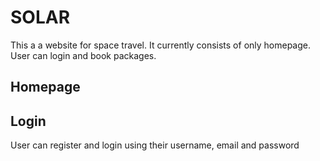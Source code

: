 # SOLAR
This a a website for space travel. It currently consists of only homepage. User can login and book packages.

## Homepage

## Login
User can register and login using their username, email and password
